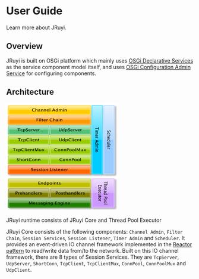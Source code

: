 # User Guide

Learn more about JRuyi.

## Overview

JRuyi is built on OSGi platform which mainly uses [OSGi Declarative Services](http://wiki.osgi.org/wiki/Declarative_Services)
as the service component model itself, and uses [OSGi Configuration Admin Service](http://wiki.osgi.org/wiki/Configuration_Admin)
for configuring components.

## Architecture

<img src="/img/architecture.png" width="300" height="288" alt="Architecture"/>

JRuyi runtime consists of JRuyi Core and Thread Pool Executor

JRuyi Core consists of the following components: `Channel Admin`, `Filter Chain`, `Session Services`,
`Session Listener`, `Timer Admin` and `Scheduler`.  It provides an event-driven IO channel framework implemented in the
[Reactor pattern](http://en.wikipedia.org/wiki/Reactor_pattern) to read/write data from/to the network.
Built on this IO channel framework, there are 8 types of Session Services.  They are `TcpServer`, `UdpServer`,
`ShortConn`, `TcpClient`, `TcpClientMux`, `ConnPool`, `ConnPoolMux` and `UdpClient`.
